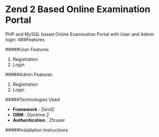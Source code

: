 # Zend 2 Based Online Examination Portal
PHP and MySQL based Online Examination Portal with User and Admin login.
###Features

#####User Features
  1. Registration</li>
  2. Login


#####Admin Features
  1. Registration
  2. Login

#####Technologies Used
* **Framework** : Zend2
* **ORM** : Doctrine 2
* **Authentication** : Zfcuser

#####Installation Instructions
